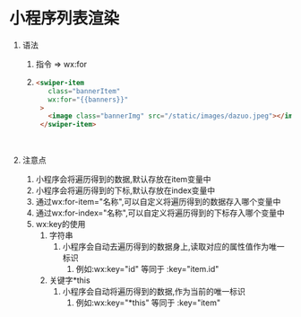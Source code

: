 # 小程序列表渲染

1. 语法
   1. 指令 => wx:for

   2. ```html
      <swiper-item 
         class="bannerItem"
         wx:for="{{banners}}"
       >
         <image class="bannerImg" src="/static/images/dazuo.jpeg"></image>
       </swiper-item>
      ```

      ​

2. 注意点

   1. 小程序会将遍历得到的数据,默认存放在item变量中
   2. 小程序会将遍历得到的下标,默认存放在index变量中
   3. 通过wx:for-item="名称",可以自定义将遍历得到的数据存入哪个变量中
   4. 通过wx:for-index="名称",可以自定义将遍历得到的下标存入哪个变量中
   5. wx:key的使用
      1. 字符串
         1. 小程序会自动去遍历得到的数据身上,读取对应的属性值作为唯一标识
            1. 例如:wx:key="id"  等同于 :key="item.id"
      2. 关键字*this
         1. 小程序会自动将遍历得到的数据,作为当前的唯一标识
            1. 例如:wx:key="*this" 等同于 :key="item"